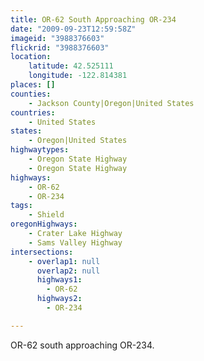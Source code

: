 ```yaml
---
title: OR-62 South Approaching OR-234
date: "2009-09-23T12:59:58Z"
imageid: "3988376603"
flickrid: "3988376603"
location:
    latitude: 42.525111
    longitude: -122.814381
places: []
counties:
    - Jackson County|Oregon|United States
countries:
    - United States
states:
    - Oregon|United States
highwaytypes:
    - Oregon State Highway
    - Oregon State Highway
highways:
    - OR-62
    - OR-234
tags:
    - Shield
oregonHighways:
    - Crater Lake Highway
    - Sams Valley Highway
intersections:
    - overlap1: null
      overlap2: null
      highways1:
        - OR-62
      highways2:
        - OR-234

---
```

OR-62 south approaching OR-234.